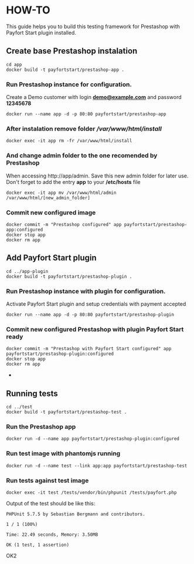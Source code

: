 # HOW-TO

This guide helps you to build this testing framework for Prestashop with Payfort Start plugin installed.


## Create base Prestashop instalation

```
cd app
docker build -t payfortstart/prestashop-app .
```

### Run Prestashop instance for configuration.
Create a Demo customer with login **demo@example.com** and password **12345678**
```
docker run --name app -d -p 80:80 payfortstart/prestashop-app
```

### After instalation remove folder */var/www/html/install*
```
docker exec -it app rm -fr /var/www/html/install
```

### And change admin folder to the one recomended by Prestashop
When accessing http://app/admin. Save this new admin folder for later use.
Don't forget to add the entry **app** to your **/etc/hosts** file

```
docker exec -it app mv /var/www/html/admin /var/www/html/[new_admin_folder]
```



### Commit new configured image
```
docker commit -m "Prestashop configured" app payfortstart/prestashop-app:configured
docker stop app
docker rm app
```


## Add Payfort Start plugin

```
cd ../app-plugin
docker build -t payfortstart/prestashop-plugin .
```

### Run Prestashop instance with plugin for configuration.
Activate Payfort Start plugin and setup credentials with payment accepted
```
docker run --name app -d -p 80:80 payfortstart/prestashop-plugin
```
### Commit new configured Prestashop with plugin Payfort Start ready
```
docker commit -m "Prestashop with Payfort Start configured" app payfortstart/prestashop-plugin:configured
docker stop app
docker rm app
```
-


## Running tests
```
cd ../test
docker build -t payfortstart/prestashop-test .
```

### Run the Prestashop app
```
docker run -d --name app payfortstart/prestashop-plugin:configured
```

### Run test image with phantomjs running
```
docker run -d --name test --link app:app payfortstart/prestashop-test
```
### Run tests against test image
```
docker exec -it test /tests/vendor/bin/phpunit /tests/payfort.php
```

Output of the test should be like this:

```
PHPUnit 5.7.5 by Sebastian Bergmann and contributors.

1 / 1 (100%)

Time: 22.49 seconds, Memory: 3.50MB

OK (1 test, 1 assertion)
```

OK2





